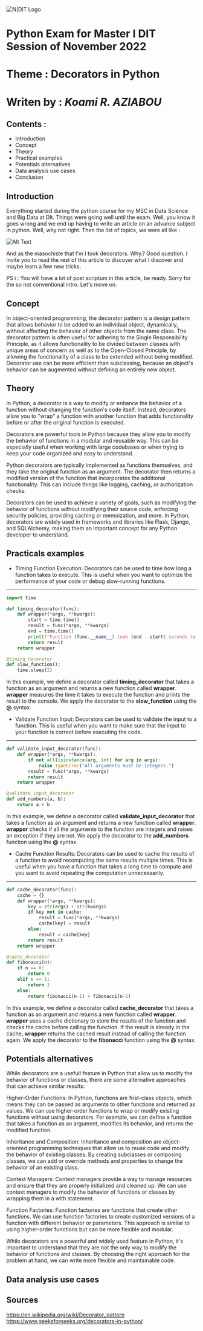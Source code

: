 ![N|DIT Logo](./img/Logo.png)

# Python Exam for Master I DIT Session of November 2022

# Theme : Decorators in Python

# Writen by : _Koami R. AZIABOU_

## Contents : 
- Introduction
- Concept
- Theory
- Practical examples
- Potentials alternatives
- Data analysis use cases
- Conclusion

## Introduction
Everything started during the python course for my MSC in Data Science and Big Data at DIt. Things were going well until the exam. Well, you know it goes wrong and we end up having to write an article on an advance subject in python. Well, why not right. Then the list of topics, we were all like : 

![Alt Text](./img/surprisecat.gif)


And as the masochiste that I'm I took decorators. Why.? Good question. I invite you to read the rest of this article to discover what I discover and maybe learn a few new tricks.

PS i : You will have a lot of post scriptum in this article, be ready. Sorry for the so not conventional intro. Let's move on.

## Concept
In object-oriented programming, the decorator pattern is a design pattern that allows behavior to be added to an individual object, dynamically, without affecting the behavior of other objects from the same class. The decorator pattern is often useful for adhering to the Single Responsibility Principle, as it allows functionality to be divided between classes with unique areas of concern as well as to the Open-Closed Principle, by allowing the functionality of a class to be extended without being modified. Decorator use can be more efficient than subclassing, because an object's behavior can be augmented without defining an entirely new object. 

## Theory
In Python, a decorator is a way to modify or enhance the behavior of a function without changing the function's code itself. Instead, decorators allow you to "wrap" a function with another function that adds functionality before or after the original function is executed.

Decorators are powerful tools in Python because they allow you to modify the behavior of functions in a modular and reusable way. This can be especially useful when working with large codebases or when trying to keep your code organized and easy to understand.

Python decorators are typically implemented as functions themselves, and they take the original function as an argument. The decorator then returns a modified version of the function that incorporates the additional functionality. This can include things like logging, caching, or authorization checks.

Decorators can be used to achieve a variety of goals, such as modifying the behavior of functions without modifying their source code, enforcing security policies, providing caching or memoization, and more. In Python, decorators are widely used in frameworks and libraries like Flask, Django, and SQLAlchemy, making them an important concept for any Python developer to understand.

## Practicals examples

- Timing Function Execution:
Decorators can be used to time how long a function takes to execute. This is useful when you want to optimize the performance of your code or debug slow-running functions.

---
```python
import time

def timing_decorator(func):
    def wrapper(*args, **kwargs):
        start = time.time()
        result = func(*args, **kwargs)
        end = time.time()
        print(f"Function {func.__name__} took {end - start} seconds to execute.")
        return result
    return wrapper

@timing_decorator
def slow_function():
    time.sleep(2)
```
In this example, we define a decorator called **timing_decorator** that takes a function as an argument and returns a new function called **wrapper**. **wrapper** measures the time it takes to execute the function and prints the result to the console. We apply the decorator to the **slow_function** using the **@** syntax.


- Validate Function Input:
Decorators can be used to validate the input to a function. This is useful when you want to make sure that the input to your function is correct before executing the code.

---
```python
def validate_input_decorator(func):
    def wrapper(*args, **kwargs):
        if not all(isinstance(arg, int) for arg in args):
            raise TypeError("All arguments must be integers.")
        result = func(*args, **kwargs)
        return result
    return wrapper

@validate_input_decorator
def add_numbers(a, b):
    return a + b
```
In this example, we define a decorator called **validate_input_decorator** that takes a function as an argument and returns a new function called **wrapper**. **wrapper** checks if all the arguments to the function are integers and raises an exception if they are not. We apply the decorator to the **add_numbers** function using the **@** syntax.


- Cache Function Results:
Decorators can be used to cache the results of a function to avoid recomputing the same results multiple times. This is useful when you have a function that takes a long time to compute and you want to avoid repeating the computation unnecessarily.

---
```python
def cache_decorator(func):
    cache = {}
    def wrapper(*args, **kwargs):
        key = str(args) + str(kwargs)
        if key not in cache:
            result = func(*args, **kwargs)
            cache[key] = result
        else:
            result = cache[key]
        return result
    return wrapper

@cache_decorator
def fibonacci(n):
    if n == 0:
        return 0
    elif n == 1:
        return 1
    else:
        return fibonacci(n-1) + fibonacci(n-2)
```
In this example, we define a decorator called **cache_decorator** that takes a function as an argument and returns a new function called **wrapper**. **wrapper** uses a cache dictionary to store the results of the function and checks the cache before calling the function. If the result is already in the cache, **wrapper** returns the cached result instead of calling the function again. We apply the decorator to the **fibonacci** function using the **@** syntax.


## Potentials alternatives
While decorators are a usefull feature in Python that allow us to modify the behavior of functions or classes, there are some alternative approaches that can achieve similar results:

Higher-Order Functions: In Python, functions are first-class objects, which means they can be passed as arguments to other functions and returned as values. We can use higher-order functions to wrap or modify existing functions without using decorators. For example, we can define a function that takes a function as an argument, modifies its behavior, and returns the modified function.

Inheritance and Composition: Inheritance and composition are object-oriented programming techniques that allow us to reuse code and modify the behavior of existing classes. By creating subclasses or composing classes, we can add or override methods and properties to change the behavior of an existing class.

Context Managers: Context managers provide a way to manage resources and ensure that they are properly initialized and cleaned up. We can use context managers to modify the behavior of functions or classes by wrapping them in a with statement.

Function Factories: Function factories are functions that create other functions. We can use function factories to create customized versions of a function with different behavior or parameters. This approach is similar to using higher-order functions but can be more flexible and modular.

While decorators are a powerful and widely used feature in Python, it's important to understand that they are not the only way to modify the behavior of functions and classes. By choosing the right approach for the problem at hand, we can write more flexible and maintainable code.

## Data analysis use cases

## Sources
https://en.wikipedia.org/wiki/Decorator_pattern
https://www.geeksforgeeks.org/decorators-in-python/